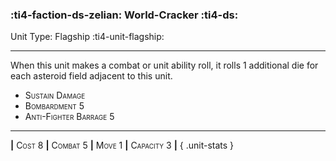 ### :ti4-faction-ds-zelian: **World-Cracker** :ti4-ds:

Unit Type: Flagship :ti4-unit-flagship:

---

When this unit makes a combat or unit ability roll, it rolls 1 additional die for each asteroid field adjacent to this unit.

* <span style="font-variant:small-caps;">Sustain Damage</span> 
* <span style="font-variant:small-caps;">Bombardment 5</span> 
* <span style="font-variant:small-caps;">Anti-Fighter Barrage 5</span> 


---

__|__ <span style="font-variant:small-caps;">Cost 8</span> __|__ <span style="font-variant:small-caps;">Combat 5</span> __|__ <span style="font-variant:small-caps;">Move 1</span> __|__ <span style="font-variant:small-caps;">Capacity 3</span> __|__
{ .unit-stats }
